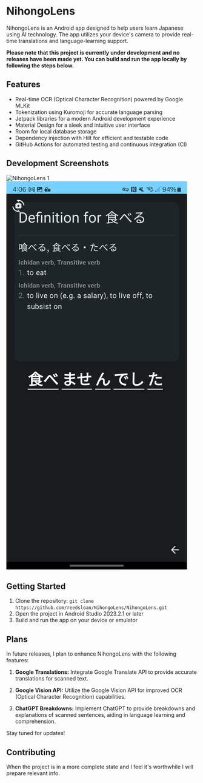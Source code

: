 # NihongoLens

NihongoLens is an Android app designed to help users learn Japanese using AI technology. The app utilizes your device's camera to provide real-time translations and language-learning support.

**Please note that this project is currently under development and no releases have been made yet. You can build and run the app locally by following the steps below.**

## Features
- Real-time OCR (Optical Character Recognition) powered by Google MLKit
- Tokenization using Kuromoji for accurate language parsing
- Jetpack libraries for a modern Android development experience
- Material Design for a sleek and intuitive user interface
- Room for local database storage
- Dependency injection with Hilt for efficient and testable code
- GitHub Actions for automated testing and continuous integration (CI)

## Development Screenshots
![NihongoLens 1](docs/1.png)
![NihongoLens 2](docs/2.png)

## Getting Started
1. Clone the repository: `git clone https://github.com/reedsloan/NihongoLens/NihongoLens.git`
2. Open the project in Android Studio 2023.2.1 or later
4. Build and run the app on your device or emulator

## Plans

In future releases, I plan to enhance NihongoLens with the following features:

1. **Google Translations:** Integrate Google Translate API to provide accurate translations for scanned text.

2. **Google Vision API:** Utilize the Google Vision API for improved OCR (Optical Character Recognition) capabilities.

3. **ChatGPT Breakdowns:** Implement ChatGPT to provide breakdowns and explanations of scanned sentences, aiding in language learning and comprehension.

Stay tuned for updates!

## Contributing
When the project is in a more complete state and I feel it's worthwhile I will prepare relevant info.
